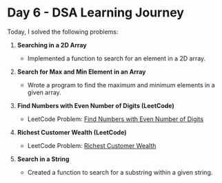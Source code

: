 # Day 6 - DSA Learning Journey

Today, I solved the following problems:

1. **Searching in a 2D Array**
   - Implemented a function to search for an element in a 2D array.

2. **Search for Max and Min Element in an Array**
   - Wrote a program to find the maximum and minimum elements in a given array.

3. **Find Numbers with Even Number of Digits (LeetCode)**
   - LeetCode Problem: [Find Numbers with Even Number of Digits](https://leetcode.com/problems/find-numbers-with-even-number-of-digits/)

4. **Richest Customer Wealth (LeetCode)**
   - LeetCode Problem: [Richest Customer Wealth](https://leetcode.com/problems/richest-customer-wealth/)

5. **Search in a String**
   - Created a function to search for a substring within a given string.
